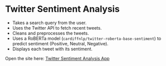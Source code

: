 # Twitter Sentiment Analysis

- Takes a search query from the user.
- Uses the Twitter API to fetch recent tweets.
- Cleans and preprocesses the tweets.
- Uses a RoBERTa model (`cardiffnlp/twitter-roberta-base-sentiment`) to predict sentiment (Positive, Neutral, Negative).
- Displays each tweet with its sentiment.

Open the site here: [Twitter Sentiment Analysis App](https://twitter-sentiment-analysis-wr9s9dchbt7zy4nkeadtas.streamlit.app)
